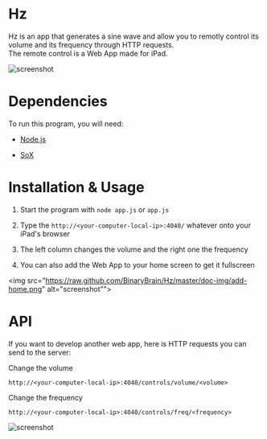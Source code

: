 Hz
===

Hz is an app that generates a sine wave and allow you to remotly control its volume and its frequency through HTTP requests.  
The remote control is a Web App made for iPad.

<img src="https://raw.github.com/BinaryBrain/Hz/master/doc-img/placeit.png" alt="screenshot">

Dependencies
===

To run this program, you will need:

- [Node.js](http://nodejs.org#download)

- [SoX](http://sox.sourceforge.net/)

Installation & Usage
===

1. Start the program with `node app.js` or `app.js`

2. Type the `http://<your-computer-local-ip>:4040/` whatever onto your iPad's browser

3. The left column changes the volume and the right one the frequency

4. You can also add the Web App to your home screen to get it fullscreen

<img src="https://raw.github.com/BinaryBrain/Hz/master/doc-img/add-home.png" alt="screenshot"">


API
===

If you want to develop another web app, here is HTTP requests you can send to the server:

Change the volume

```
http://<your-computer-local-ip>:4040/controls/volume/<volume>
```

Change the frequency

```
http://<your-computer-local-ip>:4040/controls/freq/<frequency>
```

<img src="https://raw.github.com/BinaryBrain/Hz/master/doc-img/placeit2.png" alt="screenshot">
